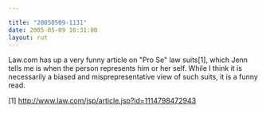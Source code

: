 ```yaml
---

title: "20050509-1131"
date: 2005-05-09 16:31:00
layout: rut
---
```


<p>Law.com has up a very funny article on "Pro Se" law suits[1],
which Jenn tells me is when the person represents him or her self.
While I think it is necessarily a biased and misprepresentative
view of such suits, it is a funny read.</p>

[1] http://www.law.com/jsp/article.jsp?id=1114798472943


